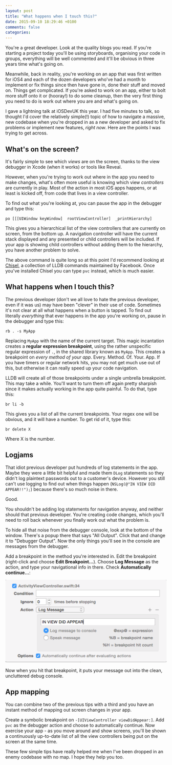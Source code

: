 ```yaml
---
layout: post
title: "What happens when I touch this?"
date: 2015-09-10 18:29:46 +0100
comments: false
categories: 
---
```


You're a great developer. Look at the quality blogs you read. If you're starting a project today you'll be using storyboards, organising your code in groups, everything will be well commented and it'll be obvious in three years time what's going on. 

Meanwhile, back in reality, you're working on an app that was first written for iOS4 and each of the dozen developers who've had a month to implement or fix things since then have gone in, done their stuff and moved on.  Things get complicated. If you're asked to work on an app, either to bolt more stuff onto it or (hooray!) to do some cleanup, then the very first thing you need to do is work out where you are and what's going on. 

I gave a lightning talk at iOSDevUK this year. I had five minutes to talk, so thought I'd cover the relatively simple(!) topic of how to navigate a massive, new codebase when you're dropped in as a new developer and asked to fix problems or implement new features, _right now_. Here are the points I was trying to get across.

<!--more-->

## What's on the screen?

It's fairly simple to see which _views_ are on the screen, thanks to the view debugger in Xcode (when it works) or tools like Reveal. 

However, when you're trying to work out where in the app you need to make changes, what's often more useful is knowing which view _controllers_ are currently in play. Most of the action in most iOS apps happens, or at least is kicked off, from code that lives in a view controller. 

To find out what you're looking at, you can pause the app in the debugger and type this:

```objc
po [[[UIWindow keyWindow]  rootViewController]  _printHierarchy]
```

This gives you a hierarchical list of the view controllers that are currently on screen, from the bottom up. A navigation controller will have the current stack displayed and any presented or child controllers will be included. If your app is showing child controllers without adding them to the hierarchy, you have another problem to solve.

The above command is quite long so at this point I'd recommend looking at [Chisel](https://www.github.com/facebook/chisel), a collection of LLDB commands maintained by Facebook. Once you've installed Chisel you can type `pvc` instead, which is much easier. 

## What happens when I touch this? 

The previous developer (don't we all love to hate the previous developer, even if it was us) may have been "clever" in their use of code. Sometimes it's not clear at all what happens when a button is tapped. To find out literally _everything_ that ever happens in the app you're working on, pause in the debugger and type this:

```objc
rb . -s MyApp
```

Replacing `MyApp` with the name of the current target. This magic incantation creates a **regular expression breakpoint**, using the rather unspecific regular expression of `.`, in the shared library known as `MyApp`. This creates a breakpoint on _every method of your app_. Every. Method. Of. Your. App. If you have timers or regular network hits, you may not get much use out of this, but otherwise it can really speed up your code navigation. 

LLDB will create all of those breakpoints under a single umbrella breakpoint. This may take a while. You'll want to turn them off again pretty sharpish since it makes actually working in the app quite painful. To do that, type this:

```objc
br li -b
```

This gives you a list of all the current breakpoints. Your regex one will be obvious, and it will have a number. To get rid of it, type this:

```objc
br delete X
```

Where X is the number.

## Logjams

That idiot previous developer put hundreds of log statements in the app. Maybe they were a little bit helpful and made them `DLog` statements so they didn't log plaintext passwords out to a customer's device. However you still can't use logging to find out when things happen (`NSLog(@"IN VIEW DID APPEAR!!");`) because there's so much noise in there. 

Good.

You shouldn't be adding log statements for navigation anyway, and neither should that previous developer. You're creating code changes, which you'll need to roll back whenever you finally work out what the problem is. 

To hide all that noise from the debugger console, look at the bottom of the window. There's a popup there that says "All Output". Click that and change it to "Debugger Output". Now the only things you'll see in the console are messages from the debugger.

Add a breakpoint in the method you're interested in. Edit the breakpoint (right-click and choose **Edit Breakpoint...**). Choose **Log Message** as the action, and type your navigational info in there. Check **Automatically continue...**:

![Editing a breakpoint](/images/loggingbreakpoint.png)

Now when you hit that breakpoint, it puts your message out into the clean, uncluttered debug console.

## App mapping

You can combine two of the previous tips with a third and you have an instant method of mapping out screen changes in your app. 

Create a symbolic breakpoint on `-[UIViewController viewDidAppear:]`. Add `pvc` as the debugger action and choose to automatically continue. Now exercise your app - as you move around and show screens, you'll be shown a continuously up-to-date list of all the view controllers being put on the screen at the same time. 

These few simple tips have really helped me when I've been dropped in an enemy codebase with no map. I hope they help you too. 